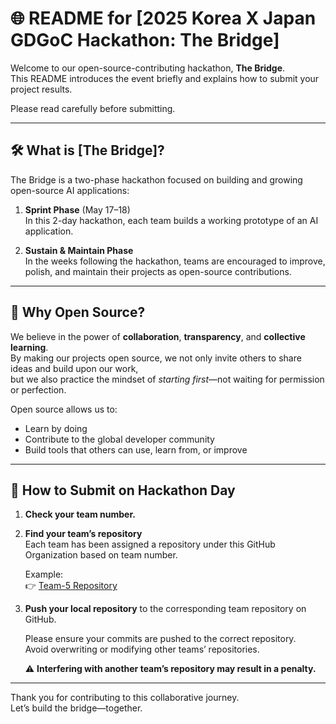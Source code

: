 # 🌐 README for [2025 Korea X Japan GDGoC Hackathon: The Bridge]

Welcome to our open-source-contributing hackathon, **The Bridge**.  
This README introduces the event briefly and explains how to submit your project results.

Please read carefully before submitting.

---

## 🛠️ What is [The Bridge]?

The Bridge is a two-phase hackathon focused on building and growing open-source AI applications:

1. **Sprint Phase** (May 17–18)  
   In this 2-day hackathon, each team builds a working prototype of an AI application.

2. **Sustain & Maintain Phase**  
   In the weeks following the hackathon, teams are encouraged to improve, polish, and maintain their projects as open-source contributions.

---

## 🧩 Why Open Source?

We believe in the power of **collaboration**, **transparency**, and **collective learning**.  
By making our projects open source, we not only invite others to share ideas and build upon our work,  
but we also practice the mindset of *starting first*—not waiting for permission or perfection.

Open source allows us to:

- Learn by doing  
- Contribute to the global developer community  
- Build tools that others can use, learn from, or improve

---

## 📂 How to Submit on Hackathon Day

1. **Check your team number.**

2. **Find your team’s repository**  
   Each team has been assigned a repository under this GitHub Organization based on team number.

   Example:  
   👉 [Team-5 Repository](https://github.com/2025-GDGoC-KRJP-Hackaton/Team-5)

3. **Push your local repository** to the corresponding team repository on GitHub.

   Please ensure your commits are pushed to the correct repository.  
   Avoid overwriting or modifying other teams’ repositories.

   ⚠️ **Interfering with another team’s repository may result in a penalty.**

---

Thank you for contributing to this collaborative journey.  
Let’s build the bridge—together.
